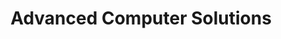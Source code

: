 ---
title: "Advanced Computer Solutions"
url: /chico/advanced-computer-solutions/
shop: computer
---